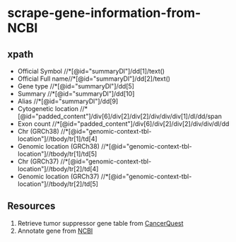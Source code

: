 # scrape-gene-information-from-NCBI

## xpath
* Official Symbol //*[@id="summaryDl"]/dd[1]/text()
* Official Full name//*[@id="summaryDl"]/dd[2]/text()
* Gene type //*[@id="summaryDl"]/dd[5]
* Summary //*[@id="summaryDl"]/dd[10]
* Alias //*[@id="summaryDl"]/dd[9]
* Cytogenetic location //*[@id="padded_content"]/div[6]/div[2]/div[2]/div/div/div[1]/dl/dd/span
* Exon count //*[@id="padded_content"]/div[6]/div[2]/div[2]/div/div/dl/dd
* Chr (GRCh38) //*[@id="genomic-context-tbl-location"]//tbody/tr[1]/td[4]
* Genomic location (GRCh38) //*[@id="genomic-context-tbl-location"]//tbody/tr[1]/td[5]
* Chr (GRCh37) //*[@id="genomic-context-tbl-location"]//tbody/tr[2]/td[4]
* Genomic location (GRCh37) //*[@id="genomic-context-tbl-location"]//tbody/tr[2]/td[5]

## Resources 
1. Retrieve tumor suppressor gene table from <a href="https://www.cancerquest.org/cancer-biology/cancer-genes" target="_blank"> CancerQuest</a>
2. Annotate gene from <a href="https://www.ncbi.nlm.nih.gov/" target="_blank"> NCBI</a>
